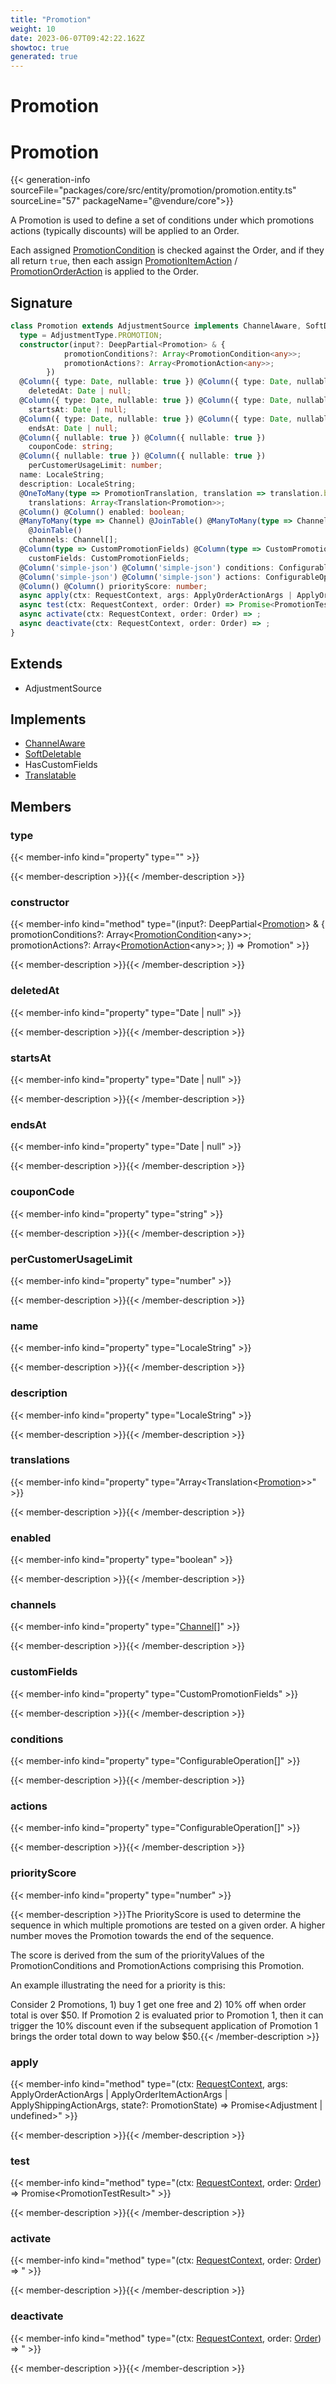 ```yaml
---
title: "Promotion"
weight: 10
date: 2023-06-07T09:42:22.162Z
showtoc: true
generated: true
---
```

<!-- This file was generated from the Vendure source. Do not modify. Instead, re-run the "docs:build" script -->

# Promotion
<div class="symbol">


# Promotion

{{< generation-info sourceFile="packages/core/src/entity/promotion/promotion.entity.ts" sourceLine="57" packageName="@vendure/core">}}

A Promotion is used to define a set of conditions under which promotions actions (typically discounts)
will be applied to an Order.

Each assigned <a href='/typescript-api/promotions/promotion-condition#promotioncondition'>PromotionCondition</a> is checked against the Order, and if they all return `true`,
then each assign <a href='/typescript-api/promotions/promotion-action#promotionitemaction'>PromotionItemAction</a> / <a href='/typescript-api/promotions/promotion-action#promotionorderaction'>PromotionOrderAction</a> is applied to the Order.

## Signature

```TypeScript
class Promotion extends AdjustmentSource implements ChannelAware, SoftDeletable, HasCustomFields, Translatable {
  type = AdjustmentType.PROMOTION;
  constructor(input?: DeepPartial<Promotion> & {
            promotionConditions?: Array<PromotionCondition<any>>;
            promotionActions?: Array<PromotionAction<any>>;
        })
  @Column({ type: Date, nullable: true }) @Column({ type: Date, nullable: true })
    deletedAt: Date | null;
  @Column({ type: Date, nullable: true }) @Column({ type: Date, nullable: true })
    startsAt: Date | null;
  @Column({ type: Date, nullable: true }) @Column({ type: Date, nullable: true })
    endsAt: Date | null;
  @Column({ nullable: true }) @Column({ nullable: true })
    couponCode: string;
  @Column({ nullable: true }) @Column({ nullable: true })
    perCustomerUsageLimit: number;
  name: LocaleString;
  description: LocaleString;
  @OneToMany(type => PromotionTranslation, translation => translation.base, { eager: true }) @OneToMany(type => PromotionTranslation, translation => translation.base, { eager: true })
    translations: Array<Translation<Promotion>>;
  @Column() @Column() enabled: boolean;
  @ManyToMany(type => Channel) @JoinTable() @ManyToMany(type => Channel)
    @JoinTable()
    channels: Channel[];
  @Column(type => CustomPromotionFields) @Column(type => CustomPromotionFields)
    customFields: CustomPromotionFields;
  @Column('simple-json') @Column('simple-json') conditions: ConfigurableOperation[];
  @Column('simple-json') @Column('simple-json') actions: ConfigurableOperation[];
  @Column() @Column() priorityScore: number;
  async apply(ctx: RequestContext, args: ApplyOrderActionArgs | ApplyOrderItemActionArgs | ApplyShippingActionArgs, state?: PromotionState) => Promise<Adjustment | undefined>;
  async test(ctx: RequestContext, order: Order) => Promise<PromotionTestResult>;
  async activate(ctx: RequestContext, order: Order) => ;
  async deactivate(ctx: RequestContext, order: Order) => ;
}
```
## Extends

 * AdjustmentSource


## Implements

 * <a href='/typescript-api/entities/interfaces#channelaware'>ChannelAware</a>
 * <a href='/typescript-api/entities/interfaces#softdeletable'>SoftDeletable</a>
 * HasCustomFields
 * <a href='/typescript-api/entities/interfaces#translatable'>Translatable</a>


## Members

### type

{{< member-info kind="property" type=""  >}}

{{< member-description >}}{{< /member-description >}}

### constructor

{{< member-info kind="method" type="(input?: DeepPartial&#60;<a href='/typescript-api/entities/promotion#promotion'>Promotion</a>&#62; &#38; {             promotionConditions?: Array&#60;<a href='/typescript-api/promotions/promotion-condition#promotioncondition'>PromotionCondition</a>&#60;any&#62;&#62;;             promotionActions?: Array&#60;<a href='/typescript-api/promotions/promotion-action#promotionaction'>PromotionAction</a>&#60;any&#62;&#62;;         }) => Promotion"  >}}

{{< member-description >}}{{< /member-description >}}

### deletedAt

{{< member-info kind="property" type="Date | null"  >}}

{{< member-description >}}{{< /member-description >}}

### startsAt

{{< member-info kind="property" type="Date | null"  >}}

{{< member-description >}}{{< /member-description >}}

### endsAt

{{< member-info kind="property" type="Date | null"  >}}

{{< member-description >}}{{< /member-description >}}

### couponCode

{{< member-info kind="property" type="string"  >}}

{{< member-description >}}{{< /member-description >}}

### perCustomerUsageLimit

{{< member-info kind="property" type="number"  >}}

{{< member-description >}}{{< /member-description >}}

### name

{{< member-info kind="property" type="LocaleString"  >}}

{{< member-description >}}{{< /member-description >}}

### description

{{< member-info kind="property" type="LocaleString"  >}}

{{< member-description >}}{{< /member-description >}}

### translations

{{< member-info kind="property" type="Array&#60;Translation&#60;<a href='/typescript-api/entities/promotion#promotion'>Promotion</a>&#62;&#62;"  >}}

{{< member-description >}}{{< /member-description >}}

### enabled

{{< member-info kind="property" type="boolean"  >}}

{{< member-description >}}{{< /member-description >}}

### channels

{{< member-info kind="property" type="<a href='/typescript-api/entities/channel#channel'>Channel</a>[]"  >}}

{{< member-description >}}{{< /member-description >}}

### customFields

{{< member-info kind="property" type="CustomPromotionFields"  >}}

{{< member-description >}}{{< /member-description >}}

### conditions

{{< member-info kind="property" type="ConfigurableOperation[]"  >}}

{{< member-description >}}{{< /member-description >}}

### actions

{{< member-info kind="property" type="ConfigurableOperation[]"  >}}

{{< member-description >}}{{< /member-description >}}

### priorityScore

{{< member-info kind="property" type="number"  >}}

{{< member-description >}}The PriorityScore is used to determine the sequence in which multiple promotions are tested
on a given order. A higher number moves the Promotion towards the end of the sequence.

The score is derived from the sum of the priorityValues of the PromotionConditions and
PromotionActions comprising this Promotion.

An example illustrating the need for a priority is this:


Consider 2 Promotions, 1) buy 1 get one free and 2) 10% off when order total is over $50.
If Promotion 2 is evaluated prior to Promotion 1, then it can trigger the 10% discount even
if the subsequent application of Promotion 1 brings the order total down to way below $50.{{< /member-description >}}

### apply

{{< member-info kind="method" type="(ctx: <a href='/typescript-api/request/request-context#requestcontext'>RequestContext</a>, args: ApplyOrderActionArgs | ApplyOrderItemActionArgs | ApplyShippingActionArgs, state?: PromotionState) => Promise&#60;Adjustment | undefined&#62;"  >}}

{{< member-description >}}{{< /member-description >}}

### test

{{< member-info kind="method" type="(ctx: <a href='/typescript-api/request/request-context#requestcontext'>RequestContext</a>, order: <a href='/typescript-api/entities/order#order'>Order</a>) => Promise&#60;PromotionTestResult&#62;"  >}}

{{< member-description >}}{{< /member-description >}}

### activate

{{< member-info kind="method" type="(ctx: <a href='/typescript-api/request/request-context#requestcontext'>RequestContext</a>, order: <a href='/typescript-api/entities/order#order'>Order</a>) => "  >}}

{{< member-description >}}{{< /member-description >}}

### deactivate

{{< member-info kind="method" type="(ctx: <a href='/typescript-api/request/request-context#requestcontext'>RequestContext</a>, order: <a href='/typescript-api/entities/order#order'>Order</a>) => "  >}}

{{< member-description >}}{{< /member-description >}}


</div>
